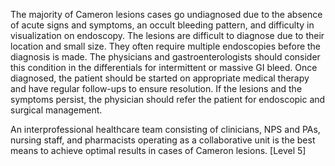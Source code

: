 The majority of Cameron lesions cases go undiagnosed due to the absence of acute signs and symptoms, an occult bleeding pattern, and difficulty in visualization on endoscopy. The lesions are difficult to diagnose due to their location and small size. They often require multiple endoscopies before the diagnosis is made. The physicians and gastroenterologists should consider this condition in the differentials for intermittent or massive GI bleed. Once diagnosed, the patient should be started on appropriate medical therapy and have regular follow-ups to ensure resolution. If the lesions and the symptoms persist, the physician should refer the patient for endoscopic and surgical management.

An interprofessional healthcare team consisting of clinicians, NPS and PAs, nursing staff, and pharmacists operating as a collaborative unit is the best means to achieve optimal results in cases of Cameron lesions. [Level 5]